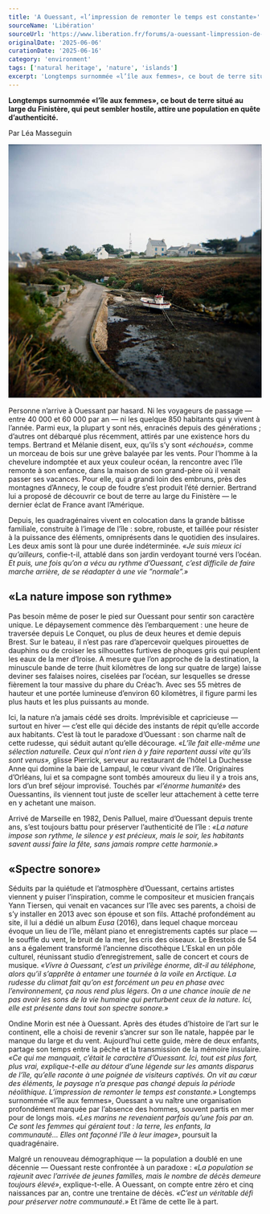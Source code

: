 ```yaml
---
title: 'A Ouessant, «l’impression de remonter le temps est constante»'
sourceName: 'Libération'
sourceUrl: 'https://www.liberation.fr/forums/a-ouessant-limpression-de-remonter-le-temps-est-constante-20250606_WHRPAGDVVJGR5BPJXKC766Q65E/'
originalDate: '2025-06-06'
curationDate: '2025-06-16'
category: 'environment'
tags: ['natural heritage', 'nature', 'islands']
excerpt: 'Longtemps surnommée «l’île aux femmes», ce bout de terre situé au large du Finistère, qui peut sembler hostile, attire une population en quête d’authenticité.'
---
```


**Longtemps surnommée «l’île aux femmes», ce bout de terre situé au large du Finistère, qui peut sembler hostile, attire une population en quête d’authenticité.**

Par Léa Masseguin

![L’île de Ouessant (Finistère), minuscule bande de terre de huit kilomètres de long sur quatre de large, en octobre 2010](./ile-douessant.jpg 'L’île de Ouessant (Finistère), minuscule bande de terre de huit kilomètres de long sur quatre de large, en octobre 2010. (Patrick Tourneboeuf/Tendance Floue)')

Personne n’arrive à Ouessant par hasard. Ni les voyageurs de passage — entre 40 000 et 60 000 par an — ni les quelque 850 habitants qui y vivent à l’année. Parmi eux, la plupart y sont nés, enracinés depuis des générations ; d’autres ont débarqué plus récemment, attirés par une existence hors du temps. Bertrand et Mélanie disent, eux, qu’ils s’y sont _«échoués»,_ comme un morceau de bois sur une grève balayée par les vents. Pour l’homme à la chevelure indomptée et aux yeux couleur océan, la rencontre avec l’île remonte à son enfance, dans la maison de son grand-père où il venait passer ses vacances. Pour elle, qui a grandi loin des embruns, près des montagnes d’Annecy, le coup de foudre s’est produit l’été dernier. Bertrand lui a proposé de découvrir ce bout de terre au large du Finistère — le dernier éclat de France avant l’Amérique.

Depuis, les quadragénaires vivent en colocation dans la grande bâtisse familiale, construite à l’image de l’île : sobre, robuste, et taillée pour résister à la puissance des éléments, omniprésents dans le quotidien des insulaires. Les deux amis sont là pour une durée indéterminée. _«Je suis mieux ici qu’ailleurs,_ confie-t-il, attablé dans son jardin verdoyant tourné vers l’océan. _Et puis, une fois qu’on a vécu au rythme d’Ouessant, c’est difficile de faire marche arrière, de se réadapter à une vie ”normale”.»_

## «La nature impose son rythme»

Pas besoin même de poser le pied sur Ouessant pour sentir son caractère unique. Le dépaysement commence dès l’embarquement : une heure de traversée depuis Le Conquet, ou plus de deux heures et demie depuis Brest. Sur le bateau, il n’est pas rare d’apercevoir quelques pirouettes de dauphins ou de croiser les silhouettes furtives de phoques gris qui peuplent les eaux de la mer d’Iroise. A mesure que l’on approche de la destination, la minuscule bande de terre (huit kilomètres de long sur quatre de large) laisse deviner ses falaises noires, ciselées par l’océan, sur lesquelles se dresse fièrement la tour massive du phare du Créac’h. Avec ses 55 mètres de hauteur et une portée lumineuse d’environ 60 kilomètres, il figure parmi les plus hauts et les plus puissants au monde.

Ici, la nature n’a jamais cédé ses droits. Imprévisible et capricieuse — surtout en hiver — c’est elle qui décide des instants de répit qu’elle accorde aux habitants. C’est là tout le paradoxe d’Ouessant : son charme naît de cette rudesse, qui séduit autant qu’elle décourage. _«L’île fait elle-même une sélection naturelle. Ceux qui n’ont rien à y faire repartent aussi vite qu’ils sont venus»,_ glisse Pierrick, serveur au restaurant de l’hôtel La Duchesse Anne qui domine la baie de Lampaul, le cœur vivant de l’île. Originaires d’Orléans, lui et sa compagne sont tombés amoureux du lieu il y a trois ans, lors d’un bref séjour improvisé. Touchés par _«l’énorme humanité»_ des Ouessantins, ils viennent tout juste de sceller leur attachement à cette terre en y achetant une maison.

Arrivé de Marseille en 1982, Denis Palluel, maire d’Ouessant depuis trente ans, s’est toujours battu pour préserver l’authenticité de l’île : _«La nature impose son rythme, le silence y est précieux, mais le soir, les habitants savent aussi faire la fête, sans jamais rompre cette harmonie.»_

## «Spectre sonore»

Séduits par la quiétude et l’atmosphère d’Ouessant, certains artistes viennent y puiser l’inspiration, comme le compositeur et musicien français Yann Tiersen, qui venait en vacances sur l’île avec ses parents, a choisi de s’y installer en 2013 avec son épouse et son fils. Attaché profondément au site, il lui a dédié un album _Eusa_ (2016), dans lequel chaque morceau évoque un lieu de l’île, mêlant piano et enregistrements captés sur place — le souffle du vent, le bruit de la mer, les cris des oiseaux. Le Brestois de 54 ans a également transformé l’ancienne discothèque L’Eskal en un pôle culturel, réunissant studio d’enregistrement, salle de concert et cours de musique. _«Vivre à Ouessant, c’est un privilège énorme, dit-il au téléphone, alors qu’il s’apprête à entamer une tournée à la voile en Arctique. La rudesse du climat fait qu’on est forcément un peu en phase avec l’environnement, ça nous rend plus légers. On a une chance inouïe de ne pas avoir les sons de la vie humaine qui perturbent ceux de la nature. Ici, elle est présente dans tout son spectre sonore.»_

Ondine Morin est née à Ouessant. Après des études d’histoire de l’art sur le continent, elle a choisi de revenir s’ancrer sur son île natale, happée par le manque du large et du vent. Aujourd’hui cette guide, mère de deux enfants, partage son temps entre la pêche et la transmission de la mémoire insulaire. _«Ce qui me manquait, c’était le caractère d’Ouessant. Ici, tout est plus fort, plus vrai, explique-t-elle au détour d’une légende sur les amants disparus de l’île, qu’elle raconte à une poignée de visiteurs captivés. On vit au cœur des éléments, le paysage n’a presque pas changé depuis la période néolithique. L’impression de remonter le temps est constante.»_ Longtemps surnommée «l’île aux femmes», Ouessant a vu naître une organisation profondément marquée par l’absence des hommes, souvent partis en mer pour de longs mois. _«Les marins ne revenaient parfois qu’une fois par an. Ce sont les femmes qui géraient tout : la terre, les enfants, la communauté… Elles ont façonné l’île à leur image»_, poursuit la quadragénaire.

Malgré un renouveau démographique — la population a doublé en une décennie — Ouessant reste confrontée à un paradoxe : _«La population se rajeunit avec l’arrivée de jeunes familles, mais le nombre de décès demeure toujours élevé»_, explique-t-elle. A Ouessant, on compte entre zéro et cinq naissances par an, contre une trentaine de décès. _«C’est un véritable défi pour préserver notre communauté.»_ Et l’âme de cette île à part.
